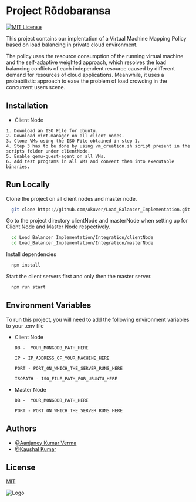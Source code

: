 # Project Rōdobaransa

[![MIT License](https://img.shields.io/badge/License-MIT-green.svg)](https://choosealicense.com/licenses/mit/)

This project contains our implentation of a Virtual Machine Mapping Policy based on load balancing in private cloud environment.

The policy uses the resource consumption of the running virtual machine and the self-adaptive weighted approach, which resolves the load balancing conflicts of each independent resource caused by different demand for resources of cloud applications. Meanwhile, it uses a probabilistic approach to ease the problem of load crowding in the concurrent users scene.

## Installation

- Client Node

```
1. Download an ISO File for Ubuntu.
2. Download virt-manager on all client nodes.
3. Clone VMs using the ISO File obtained in step 1.
4. Step 3 has to be done by using vm_creation.sh script present in the scripts folder under clientNode.
5. Enable qemu-guest-agent on all VMs.
6. Add test programs in all VMs and convert them into executable binaries.
```

## Run Locally

Clone the project on all client nodes and master node.

```bash
  git clone https://github.com/Akuver/Load_Balancer_Implementation.git
```

Go to the project directory clientNode and masterNode when setting up for Client Node and Master Node respectively.

```bash
  cd Load_Balancer_Implementation/Integration/clientNode
  cd Load_Balancer_Implementation/Integration/masterNode
```

Install dependencies

```bash
  npm install
```

Start the client servers first and only then the master server.

```bash
  npm run start
```

## Environment Variables

To run this project, you will need to add the following environment variables to your .env file

- Client Node

  `DB -  YOUR_MONGODB_PATH_HERE`

  `IP - IP_ADDRESS_OF_YOUR_MACHINE_HERE`

  `PORT - PORT_ON_WHICH_THE_SERVER_RUNS_HERE`

  `ISOPATH - ISO_FILE_PATH_FOR_UBUNTU_HERE`

- Master Node

  `DB -  YOUR_MONGODB_PATH_HERE`

  `PORT - PORT_ON_WHICH_THE_SERVER_RUNS_HERE`

## Authors

- [@Aanjaney Kumar Verma](https://www.github.com/Akuver)
- [@Kaushal Kumar](https://www.github.com/kaushalkuma-r)

## License

[MIT](https://choosealicense.com/licenses/mit/)

![Logo](https://github.com/Akuver/Load_Balancer_Implementation/blob/c3d9cf6d984b4f1a87369302654385eec7ae7792/Logo.png)
